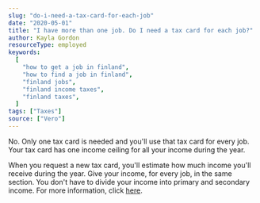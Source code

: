 ```yaml
---
slug: "do-i-need-a-tax-card-for-each-job"
date: "2020-05-01"
title: "I have more than one job. Do I need a tax card for each job?"
author: Kayla Gordon
resourceType: employed
keywords:
  [
    "how to get a job in finland",
    "how to find a job in finland",
    "finland jobs",
    "finland income taxes",
    "finland taxes",
  ]
tags: ["Taxes"]
source: ["Vero"]
---
```


No. Only one tax card is needed and you'll use that tax card for every job. Your tax card has one income ceiling for all your income during the year.

When you request a new tax card, you'll estimate how much income you'll receive during the year. Give your income, for every job, in the same section. You don't have to divide your income into primary and secondary income. For more information, click [here](https://www.vero.fi/en/individuals/tax-cards-and-tax-returns/tax_card/working_for_more_than_one_employe/).
